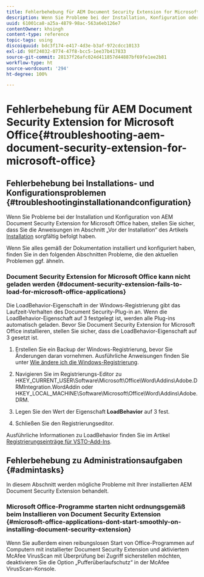 ```yaml
---
title: Fehlerbehebung für AEM Document Security Extension for Microsoft Office
description: Wenn Sie Probleme bei der Installation, Konfiguration oder Verwendung von AEM Document Security Extension for Microsoft Office haben, folgen Sie den Anweisungen in diesem Dokument.
uuid: 61001ca8-a25a-4879-98ac-563a6eb126e7
contentOwner: khsingh
content-type: reference
topic-tags: using
discoiquuid: bdc3f174-e417-4d3e-b3af-972cdcc10133
exl-id: 98f24032-0774-47f8-bcc5-1ee37b417833
source-git-commit: 28137f26afc024d411857d44887bf69fe1ee2b81
workflow-type: ht
source-wordcount: '294'
ht-degree: 100%

---
```


# Fehlerbehebung für AEM Document Security Extension for Microsoft Office{#troubleshooting-aem-document-security-extension-for-microsoft-office}

## Fehlerbehebung bei Installations- und Konfigurationsproblemen {#troubleshootinginstallationandconfiguration}

Wenn Sie Probleme bei der Installation und Konfiguration von AEM Document Security Extension for Microsoft Office haben, stellen Sie sicher, dass Sie die Anweisungen im Abschnitt „Vor der Installation“ des Artikels [Installation](installing-configuring-aemdsext.md) sorgfältig befolgt haben.

Wenn Sie alles gemäß der Dokumentation installiert und konfiguriert haben, finden Sie in den folgenden Abschnitten Probleme, die den aktuellen Problemen ggf. ähneln.

### Document Security Extension for Microsoft Office kann nicht geladen werden {#document-security-extension-fails-to-load-for-microsoft-office-applications}

Die LoadBehavior-Eigenschaft in der Windows-Registrierung gibt das Laufzeit-Verhalten des Document Security-Plug-in an. Wenn die LoadBehavior-Eigenschaft auf 3 festgelegt ist, werden alle Plug-ins automatisch geladen. Bevor Sie Document Security Extension for Microsoft Office installieren, stellen Sie sicher, dass die LoadBehavior-Eigenschaft auf 3 gesetzt ist.

1. Erstellen Sie ein Backup der Windows-Registrierung, bevor Sie Änderungen daran vornehmen. Ausführliche Anweisungen finden Sie unter [Wie ändere ich die Windows-Registrierung](https://support.microsoft.com/de-de/kb/136393).
1. Navigieren Sie im Registrierungs-Editor zu HKEY_CURRENT_USER\Software\Microsoft\Office\Word\Addins\Adobe.DRMIntegration.WordAddin oder HKEY_LOCAL_MACHINE\Software\Microsoft\Office\Word\Addins\Adobe.DRM.
1. Legen Sie den Wert der Eigenschaft **LoadBehavior** auf 3 fest.

1. Schließen Sie den Registrierungseditor.

Ausführliche Informationen zu LoadBehavior finden Sie im Artikel [Registrierungseinträge für VSTO-Add-Ins](https://msdn.microsoft.com/de-de/library/bb386106.aspx#LoadBehavior).

## Fehlerbehebung zu Administrationsaufgaben {#admintasks}

In diesem Abschnitt werden mögliche Probleme mit Ihrer installierten AEM Document Security Extension behandelt.

### Microsoft Office-Programme starten nicht ordnungsgemäß beim Installieren von Document Security Extension {#microsoft-office-applications-dont-start-smoothly-on-installing-document-security-extension}

Wenn Sie außerdem einen reibungslosen Start von Office-Programmen auf Computern mit installierter Document Security Extension und aktiviertem McAfee VirusScan mit Überprüfung bei Zugriff sicherstellen möchten, deaktivieren Sie die Option „Pufferüberlaufschutz“ in der McAfee VirusScan-Konsole.
